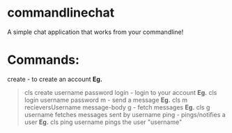 # commandlinechat

A simple chat application that works from your commandline!

# Commands:

create - to create an account
**Eg.** 
> cls create username password
login - login to your account
**Eg.** 
> cls login username password
m - send a message
**Eg.**
> cls m recieversUsername message-body
g - fetch messages
**Eg.**
> cls g username
fetches messages sent by username
ping - pings/notifies a user
**Eg.**
> cls ping username
pings the user "username"
